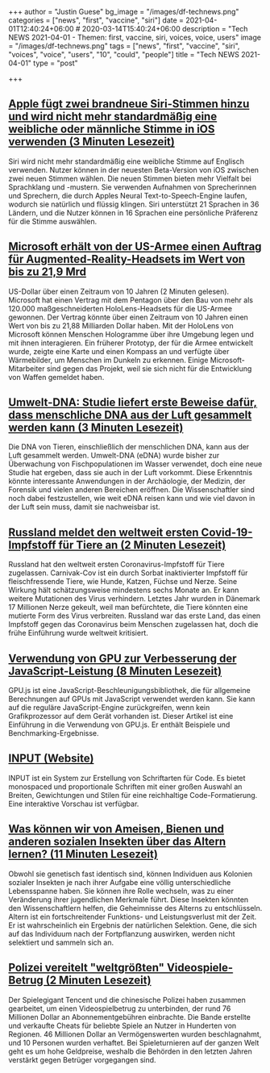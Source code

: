 +++
author = "Justin Guese"
bg_image = "/images/df-technews.png"
categories = ["news", "first", "vaccine", "siri"]
date = 2021-04-01T12:40:24+06:00 # 2020-03-14T15:40:24+06:00
description = "Tech NEWS 2021-04-01 - Themen: first, vaccine, siri, voices, voice, users"
image = "/images/df-technews.png"
tags = ["news", "first", "vaccine", "siri", "voices", "voice", "users", "10", "could", "people"]
title = "Tech NEWS 2021-04-01"
type = "post"

+++

## [Apple fügt zwei brandneue Siri-Stimmen hinzu und wird nicht mehr standardmäßig eine weibliche oder männliche Stimme in iOS verwenden (3 Minuten Lesezeit)](https://techcrunch.com/2021/03/31/apple-adds-two-siri-voices/)

 Siri wird nicht mehr standardmäßig eine weibliche Stimme auf Englisch verwenden. Nutzer können in der neuesten Beta-Version von iOS zwischen zwei neuen Stimmen wählen. Die neuen Stimmen bieten mehr Vielfalt bei Sprachklang und -mustern. Sie verwenden Aufnahmen von Sprecherinnen und Sprechern, die durch Apples Neural Text-to-Speech-Engine laufen, wodurch sie natürlich und flüssig klingen. Siri unterstützt 21 Sprachen in 36 Ländern, und die Nutzer können in 16 Sprachen eine persönliche Präferenz für die Stimme auswählen.

## [Microsoft erhält von der US-Armee einen Auftrag für Augmented-Reality-Headsets im Wert von bis zu 21,9 Mrd](https://www.cnbc.com/2021/03/31/microsoft-wins-contract-to-make-modified-hololens-for-us-army.html)

 US-Dollar über einen Zeitraum von 10 Jahren (2 Minuten gelesen). Microsoft hat einen Vertrag mit dem Pentagon über den Bau von mehr als 120.000 maßgeschneiderten HoloLens-Headsets für die US-Armee gewonnen. Der Vertrag könnte über einen Zeitraum von 10 Jahren einen Wert von bis zu 21,88 Milliarden Dollar haben. Mit der HoloLens von Microsoft können Menschen Hologramme über ihre Umgebung legen und mit ihnen interagieren. Ein früherer Prototyp, der für die Armee entwickelt wurde, zeigte eine Karte und einen Kompass an und verfügte über Wärmebilder, um Menschen im Dunkeln zu erkennen. Einige Microsoft-Mitarbeiter sind gegen das Projekt, weil sie sich nicht für die Entwicklung von Waffen gemeldet haben.

## [Umwelt-DNA: Studie liefert erste Beweise dafür, dass menschliche DNA aus der Luft gesammelt werden kann (3 Minuten Lesezeit)](https://www.psychnewsdaily.com/environmental-dna-study-provides-first-evidence-that-human-dna-can-be-collected-from-the-air/)

 Die DNA von Tieren, einschließlich der menschlichen DNA, kann aus der Luft gesammelt werden. Umwelt-DNA (eDNA) wurde bisher zur Überwachung von Fischpopulationen im Wasser verwendet, doch eine neue Studie hat ergeben, dass sie auch in der Luft vorkommt. Diese Erkenntnis könnte interessante Anwendungen in der Archäologie, der Medizin, der Forensik und vielen anderen Bereichen eröffnen. Die Wissenschaftler sind noch dabei festzustellen, wie weit eDNA reisen kann und wie viel davon in der Luft sein muss, damit sie nachweisbar ist.

## [Russland meldet den weltweit ersten Covid-19-Impfstoff für Tiere an (2 Minuten Lesezeit)](https://www.cnn.com/2021/03/31/europe/russia-covid-vaccine-animals-intl/index.html)

 Russland hat den weltweit ersten Coronavirus-Impfstoff für Tiere zugelassen. Carnivak-Cov ist ein durch Sorbat inaktivierter Impfstoff für fleischfressende Tiere, wie Hunde, Katzen, Füchse und Nerze. Seine Wirkung hält schätzungsweise mindestens sechs Monate an. Er kann weitere Mutationen des Virus verhindern. Letztes Jahr wurden in Dänemark 17 Millionen Nerze gekeult, weil man befürchtete, die Tiere könnten eine mutierte Form des Virus verbreiten. Russland war das erste Land, das einen Impfstoff gegen das Coronavirus beim Menschen zugelassen hat, doch die frühe Einführung wurde weltweit kritisiert.

## [Verwendung von GPU zur Verbesserung der JavaScript-Leistung (8 Minuten Lesezeit)](https://blog.bitsrc.io/using-gpu-to-improve-javascript-performance-e5a41c2e129b)

 GPU.js ist eine JavaScript-Beschleunigungsbibliothek, die für allgemeine Berechnungen auf GPUs mit JavaScript verwendet werden kann. Sie kann auf die reguläre JavaScript-Engine zurückgreifen, wenn kein Grafikprozessor auf dem Gerät vorhanden ist. Dieser Artikel ist eine Einführung in die Verwendung von GPU.js. Er enthält Beispiele und Benchmarking-Ergebnisse.

## [INPUT (Website)](https://input.djr.com/preview/?size=14&language=python&theme=solarized-dark&family=InputSans&width=300&weight=300&line-height=1.2&a=0&g=0&i=0&l=0&zero=0&asterisk=0&braces=0&preset=default&customize=please/1/010001788ce7f7fe-325c6895-e786-4fc0-b25b-9476692cde94-000000/PP13yyrtcxbmy29D_l659xnvoO-ee4NSHWbCDfsj_P8=187)

 INPUT ist ein System zur Erstellung von Schriftarten für Code. Es bietet monospaced und proportionale Schriften mit einer großen Auswahl an Breiten, Gewichtungen und Stilen für eine reichhaltige Code-Formatierung. Eine interaktive Vorschau ist verfügbar.

## [Was können wir von Ameisen, Bienen und anderen sozialen Insekten über das Altern lernen? (11 Minuten Lesezeit)](https://www.sciencemag.org/news/2021/03/what-can-ants-bees-and-other-social-insects-teach-us-about-aging)

 Obwohl sie genetisch fast identisch sind, können Individuen aus Kolonien sozialer Insekten je nach ihrer Aufgabe eine völlig unterschiedliche Lebensspanne haben. Sie können ihre Rolle wechseln, was zu einer Veränderung ihrer jugendlichen Merkmale führt. Diese Insekten könnten den Wissenschaftlern helfen, die Geheimnisse des Alterns zu entschlüsseln. Altern ist ein fortschreitender Funktions- und Leistungsverlust mit der Zeit. Er ist wahrscheinlich ein Ergebnis der natürlichen Selektion. Gene, die sich auf das Individuum nach der Fortpflanzung auswirken, werden nicht selektiert und sammeln sich an.

## [Polizei vereitelt "weltgrößten" Videospiele-Betrug (2 Minuten Lesezeit)](https://www.bbc.com/news/technology-56579449)

 Der Spielegigant Tencent und die chinesische Polizei haben zusammen gearbeitet, um einen Videospielbetrug zu unterbinden, der rund 76 Millionen Dollar an Abonnementgebühren einbrachte. Die Bande erstellte und verkaufte Cheats für beliebte Spiele an Nutzer in Hunderten von Regionen. 46 Millionen Dollar an Vermögenswerten wurden beschlagnahmt, und 10 Personen wurden verhaftet. Bei Spieleturnieren auf der ganzen Welt geht es um hohe Geldpreise, weshalb die Behörden in den letzten Jahren verstärkt gegen Betrüger vorgegangen sind.

